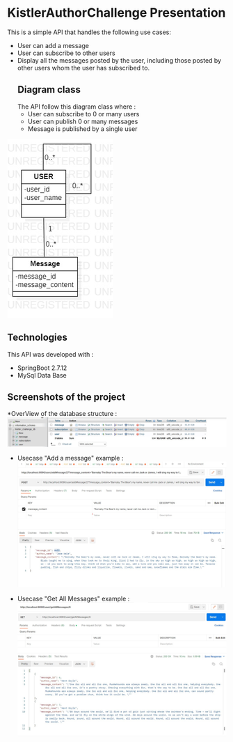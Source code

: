 # KistlerAuthorChallenge Presentation
This is a simple API that handles the following use cases:
* User can add a message
* User can subscribe to other users
* Display all the messages posted by the user, including those posted by other users whom the user has subscribed to.
  ## Diagram class
  The API follow this diagram class where :
  * User can subscribe to 0 or many users
  * User can publish 0 or many messages
  * Message is published by a single user
    
![Diagram class](./src/main/resources/static/KistlerAuthorChallengeClassDiagram.jpg)
## Technologies
This API was developed with :
* SpringBoot 2.7.12
* MySql Data Base
## Screenshots of the project
*OverView of the database structure :
![Diagram class](./src/main/resources/static/DataBaseSnap.jpg)

* Usecase "Add a message" example :
![Diagram class](./src/main/resources/static/AddMessageSnap.jpg)

* Usecase "Get All Messages" example :
![Diagram class](./src/main/resources/static/GetAllMessageSnap.jpg)
